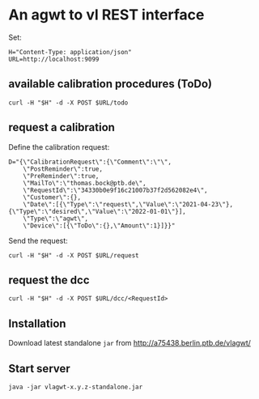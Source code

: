 # An agwt to vl REST interface



Set:

```shell
H="Content-Type: application/json"
URL=http://localhost:9099
```

## available calibration procedures (ToDo)

```shell
curl -H "$H" -d -X POST $URL/todo
```

## request a calibration

Define the calibration request:

```shell
D="{\"CalibrationRequest\":{\"Comment\":\"\",
    \"PostReminder\":true,
	\"PreReminder\":true,
	\"MailTo\":\"thomas.bock@ptb.de\",
	\"RequestId\":\"34330b0e9f16c21007b37f2d562082e4\",
	\"Customer\":{},
	\"Date\":[{\"Type\":\"request\",\"Value\":\"2021-04-23\"},{\"Type\":\"desired\",\"Value\":\"2022-01-01\"}],
	\"Type\":\"agwt\",
	\"Device\":[{\"ToDo\":{},\"Amount\":1}]}}"
```

Send the request:

```shell
curl -H "$H" -d -X POST $URL/request
```

## request the dcc


```shell
curl -H "$H" -d -X POST $URL/dcc/<RequestId>
```


## Installation

Download latest standalone `jar` from http://a75438.berlin.ptb.de/vlagwt/

## Start server

```shell
java -jar vlagwt-x.y.z-standalone.jar
```
